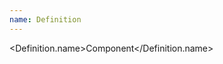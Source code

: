 ```yaml
---
name: Definition
---
```


<script>
  import { Definition } from "$lib/components";

</script>

<Definition>

<Definition.name>Component</Definition.name>

</Definition>
